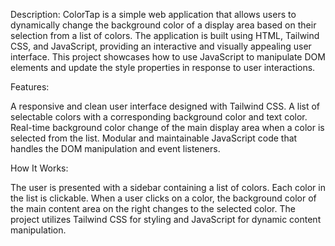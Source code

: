 Description:
ColorTap is a simple web application that allows users to dynamically change the background color of a display area based on their selection from a list of colors. The application is built using HTML, Tailwind CSS, and JavaScript, providing an interactive and visually appealing user interface. This project showcases how to use JavaScript to manipulate DOM elements and update the style properties in response to user interactions.

Features:

A responsive and clean user interface designed with Tailwind CSS.
A list of selectable colors with a corresponding background color and text color.
Real-time background color change of the main display area when a color is selected from the list.
Modular and maintainable JavaScript code that handles the DOM manipulation and event listeners.

How It Works:

The user is presented with a sidebar containing a list of colors.
Each color in the list is clickable. When a user clicks on a color, the background color of the main content area on the right changes to the selected color.
The project utilizes Tailwind CSS for styling and JavaScript for dynamic content manipulation.
